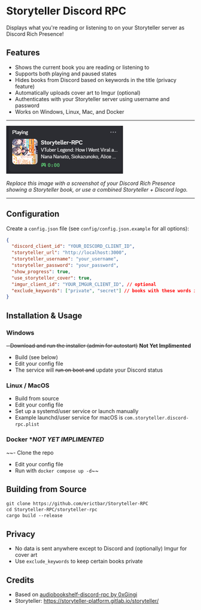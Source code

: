 # Storyteller Discord RPC

Displays what you're reading or listening to on your Storyteller server as Discord Rich Presence!

## Features
- Shows the current book you are reading or listening to
- Supports both playing and paused states
- Hides books from Discord based on keywords in the title (privacy feature)
- Automatically uploads cover art to Imgur (optional)
- Authenticates with your Storyteller server using username and password
- Works on Windows, Linux, Mac, and Docker

---

![Storyteller Discord Rich Presence Example](docs/static/img/storyteller-discord-rpc-demo.png)

*Replace this image with a screenshot of your Discord Rich Presence showing a Storyteller book, or use a combined Storyteller + Discord logo.*

---

## Configuration

Create a `config.json` file (see `config/config.json.example` for all options):

```json
{
  "discord_client_id": "YOUR_DISCORD_CLIENT_ID",
  "storyteller_url": "http://localhost:3000",
  "storyteller_username": "your_username",
  "storyteller_password": "your_password",
  "show_progress": true,
  "use_storyteller_cover": true,
  "imgur_client_id": "YOUR_IMGUR_CLIENT_ID", // optional
  "exclude_keywords": ["private", "secret"] // books with these words in the title will not be shown
}
```

## Installation & Usage

### Windows
~~- Download and run the installer (admin for autostart)~~ **Not Yet Implimented**
- Build (see below)
- Edit your config file
- The service will ~~run on boot and~~ update your Discord status

### Linux / MacOS
- Build from source
- Edit your config file
- Set up a systemd/user service or launch manually
- Example launchd/user service for macOS is `com.storyteller.discord-rpc.plist`

### Docker **NOT YET IMPLIMENTED*
~~- Clone the repo
- Edit your config file
- Run with `docker compose up -d`~~

## Building from Source

```
git clone https://github.com/erictbar/Storyteller-RPC
cd Storyteller-RPC/storyteller-rpc
cargo build --release
```

## Privacy
- No data is sent anywhere except to Discord and (optionally) Imgur for cover art
- Use `exclude_keywords` to keep certain books private

## Credits
- Based on [audiobookshelf-discord-rpc by 0xGingi](https://github.com/0xGingi/audiobookshelf-discord-rpc)
- Storyteller: https://storyteller-platform.gitlab.io/storyteller/


